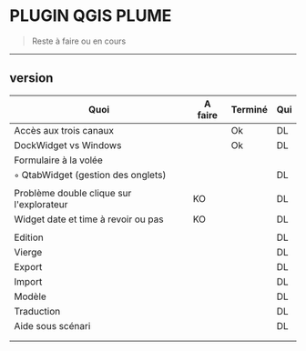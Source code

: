 # PLUGIN QGIS PLUME
> Reste à faire ou en cours 

---           
## version

|     Quoi      |     A faire     |  Terminé   |  Qui   |
| ------------- | ------------- | --------- | --------- |
| Accès aux trois canaux             |        |   Ok   |   DL   |
| DockWidget vs Windows              |        |   Ok   |   DL   |
| Formulaire à la volée              |        |        |
| ◦ QtabWidget (gestion des onglets) |        |        |   DL   |
|                                    |        |        |
| Problème double clique sur l'explorateur |   KO   |        |   DL   |
| Widget date et time à revoir ou pas |   KO   |        |   DL   |
|                                    |        |        |
| Edition                            |        |        |   DL   |
| Vierge                             |        |        |   DL   |
| Export                             |        |        |   DL   |
| Import                             |        |        |   DL   |
| Modèle                             |        |        |   DL   |
| Traduction                         |        |        |   DL   |
| Aide sous scénari                  |        |        |   DL   |
|                                    |        |        |
|                                    |        |        |


